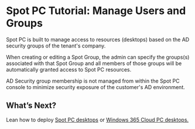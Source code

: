 <meta name="robots" content="noindex">

# Spot PC Tutorial: Manage Users and Groups

Spot PC is built to manage access to resources (desktops) based on the AD security groups of the tenant's company.

When creating or editing a Spot Group, the admin can specify the groups(s) associated with that Spot Group and all members of those groups will be automatically granted access to Spot PC resources.

AD Security group membership is not managed from within the Spot PC console to minimize security exposure of the customer's AD environment.

## What’s Next?

Lean how to deploy [Spot PC desktops](spot-pc/tutorials/deploy-spot-pc) or [Windows 365 Cloud PC desktops.](spot-pc/tutorials/deploy-windows-365-cloud-pc)
